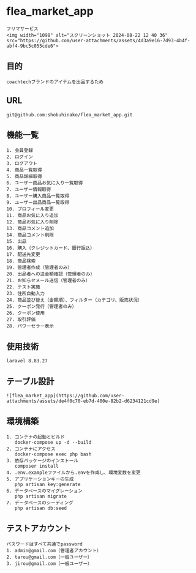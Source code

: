# flea_market_app

    フリマサービス
    <img width="1098" alt="スクリーンショット 2024-08-22 12 40 36" src="https://github.com/user-attachments/assets/4d3a9e16-7d93-4b4f-abf4-9bc5c055cde6">
    


## 目的

    coachtechブランドのアイテムを出品するため

## URL

    git@github.com:shobuhinako/flea_market_app.git

## 機能一覧

    1. 会員登録
    2. ログイン
    3. ログアウト
    4. 商品一覧取得
    5. 商品詳細取得
    6. ユーザー商品お気に入り一覧取得
    7. ユーザー情報取得
    8. ユーザー購入商品一覧取得
    9. ユーザー出品商品一覧取得
    10. プロフィール変更
    11. 商品お気に入り追加
    12. 商品お気に入り削除
    13. 商品コメント追加
    14. 商品コメント削除
    15. 出品
    16. 購入（クレジットカード、銀行振込）
    17. 配送先変更
    18. 商品検索
    19. 管理者作成（管理者のみ）
    20. 出品者への送金額確認（管理者のみ）
    21. お知らせメール送信（管理者のみ）
    22. テスト実施
    23. 住所自動入力
    24. 商品並び替え（金額順）、フィルター（カテゴリ、販売状況）
    25. クーポン発行（管理者のみ）
    26. クーポン使用
    27. 取引評価
    28. パワーセラー表示

## 使用技術

    laravel 8.83.27

## テーブル設計

    ![flea_market_app](https://github.com/user-attachments/assets/de4f0c70-eb7d-400e-82b2-d6234121cd9e)

## 環境構築

    1. コンテナの起動とビルド
       docker-compose up -d --build
    2. コンテナにアクセス
       docker-compose exec php bash
    3. 依存パッケージのインストール
       composer install
    4. .env.exampleファイルから.envを作成し、環境変数を変更
    5. アプリケーションキーの生成
       php artisan key:generate
    6. データベースのマイグレーション
       php artisan migrate
    7. データベースのシーディング
       php artisan db:seed

## テストアカウント

    パスワードはすべて共通でpassword
    1. admin@gmail.com（管理者アカウント）
    2. tarou@gmail.com（一般ユーザー）
    3. jirou@gmail.com（一般ユーザー）

